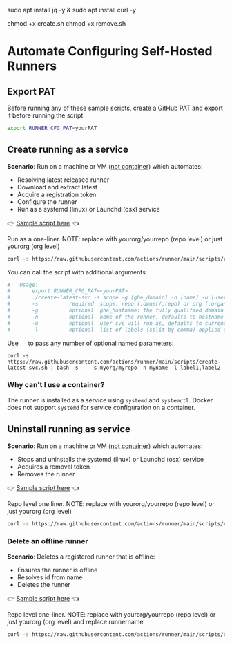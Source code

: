 sudo apt install jq -y & sudo apt install curl -y

chmod +x create.sh
chmod +x remove.sh

# Automate Configuring Self-Hosted Runners

## Export PAT

Before running any of these sample scripts, create a GitHub PAT and export it before running the script

```bash
export RUNNER_CFG_PAT=yourPAT
```

## Create running as a service

**Scenario**: Run on a machine or VM ([not container](#why-cant-i-use-a-container)) which automates:

- Resolving latest released runner
- Download and extract latest
- Acquire a registration token
- Configure the runner
- Run as a systemd (linux) or Launchd (osx) service

:point_right: [Sample script here](../scripts/create-latest-svc.sh) :point_left:

Run as a one-liner. NOTE: replace with yourorg/yourrepo (repo level) or just yourorg (org level)

```bash
curl -s https://raw.githubusercontent.com/actions/runner/main/scripts/create-latest-svc.sh | bash -s yourorg/yourrepo
```

You can call the script with additional arguments:

```bash
#   Usage:
#       export RUNNER_CFG_PAT=<yourPAT>
#       ./create-latest-svc -s scope -g [ghe_domain] -n [name] -u [user] -l [labels]
#       -s          required  scope: repo (:owner/:repo) or org (:organization)
#       -g          optional  ghe_hostname: the fully qualified domain name of your GitHub Enterprise Server deployment
#       -n          optional  name of the runner, defaults to hostname
#       -u          optional  user svc will run as, defaults to current
#       -l          optional  list of labels (split by comma) applied on the runner"
```

Use `--` to pass any number of optional named parameters:

```
curl -s https://raw.githubusercontent.com/actions/runner/main/scripts/create-latest-svc.sh | bash -s -- -s myorg/myrepo -n myname -l label1,label2
```

### Why can't I use a container?

The runner is installed as a service using `systemd` and `systemctl`. Docker does not support `systemd` for service configuration on a container.

## Uninstall running as service

**Scenario**: Run on a machine or VM ([not container](#why-cant-i-use-a-container)) which automates:

- Stops and uninstalls the systemd (linux) or Launchd (osx) service
- Acquires a removal token
- Removes the runner

:point_right: [Sample script here](../scripts/remove-svc.sh) :point_left:

Repo level one liner. NOTE: replace with yourorg/yourrepo (repo level) or just yourorg (org level)

```bash
curl -s https://raw.githubusercontent.com/actions/runner/main/scripts/remove-svc.sh | bash -s yourorg/yourrepo
```

### Delete an offline runner

**Scenario**: Deletes a registered runner that is offline:

- Ensures the runner is offline
- Resolves id from name
- Deletes the runner

:point_right: [Sample script here](../scripts/delete.sh) :point_left:

Repo level one-liner. NOTE: replace with yourorg/yourrepo (repo level) or just yourorg (org level) and replace runnername

```bash
curl -s https://raw.githubusercontent.com/actions/runner/main/scripts/delete.sh | bash -s yourorg/yourrepo runnername
```
